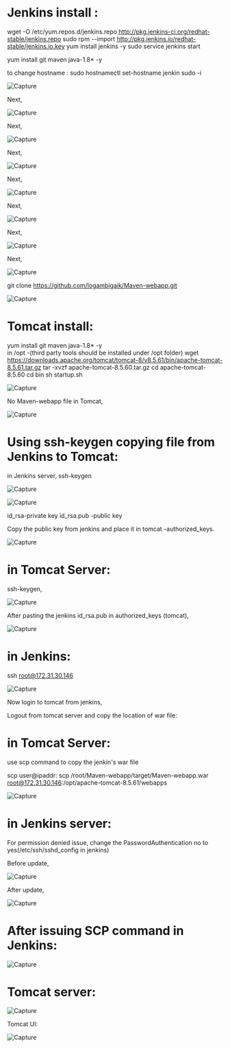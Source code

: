 Jenkins install  :
===============

wget -O /etc/yum.repos.d/jenkins.repo http://pkg.jenkins-ci.org/redhat-stable/jenkins.repo
sudo rpm --import http://pkg.jenkins.io/redhat-stable/jenkins.io.key
yum install jenkins -y
sudo service jenkins start

yum install git maven java-1.8* -y

to change hostname :
sudo hostnamectl set-hostname jenkin
sudo -i

![Capture](https://user-images.githubusercontent.com/54719289/103563586-05654e00-4ee3-11eb-8df5-8d0a4d8919e9.JPG)

Next,

![Capture](https://user-images.githubusercontent.com/54719289/103564654-ea93d900-4ee4-11eb-8e66-1ef4889b7644.JPG)

Next,

![Capture](https://user-images.githubusercontent.com/54719289/103564734-0eefb580-4ee5-11eb-8efe-e53d09e7c7ea.JPG)

Next,

![Capture](https://user-images.githubusercontent.com/54719289/103564841-3f375400-4ee5-11eb-9e4d-abf82d242ed6.JPG)

Next,

![Capture](https://user-images.githubusercontent.com/54719289/103564910-5d9d4f80-4ee5-11eb-9047-830d3c40876d.JPG)

Next,

![Capture](https://user-images.githubusercontent.com/54719289/103565003-84f41c80-4ee5-11eb-9fea-46b6083762ca.JPG)

Next,

![Capture](https://user-images.githubusercontent.com/54719289/103565063-a8b76280-4ee5-11eb-9fb2-5f1dee76dcb7.JPG)

Next,

![Capture](https://user-images.githubusercontent.com/54719289/103565155-d3092000-4ee5-11eb-9e10-3033f0f6afc1.JPG)

git clone https://github.com/logambigaik/Maven-webapp.git

![Capture](https://user-images.githubusercontent.com/54719289/103566407-fb921980-4ee7-11eb-8654-f963d0de46b5.JPG)


Tomcat install:
=============
yum install git maven java-1.8* -y  
in /opt -(third party tools should be installed under /opt folder)
wget https://downloads.apache.org/tomcat/tomcat-8/v8.5.61/bin/apache-tomcat-8.5.61.tar.gz
tar -xvzf apache-tomcat-8.5.60.tar.gz
cd apache-tomcat-8.5.60
cd bin
sh startup.sh

![Capture](https://user-images.githubusercontent.com/54719289/103564486-9983e500-4ee4-11eb-8cdd-1ede87e558cf.JPG)


No Maven-webapp file in Tomcat,


![Capture](https://user-images.githubusercontent.com/54719289/103566601-41e77880-4ee8-11eb-8a55-96bf1a8dc5c2.JPG)


Using ssh-keygen copying file from Jenkins to Tomcat:
====================================================

in Jenkins server,
ssh-keygen

![Capture](https://user-images.githubusercontent.com/54719289/103566823-b6bab280-4ee8-11eb-920e-96b8f0e21d15.JPG)

![Capture](https://user-images.githubusercontent.com/54719289/103566990-fbdee480-4ee8-11eb-9cee-890a9e529474.JPG)

id_rsa-private key
id_rsa.pub -public key

Copy the public key from jenkins and place it in tomcat -authorized_keys.

![Capture](https://user-images.githubusercontent.com/54719289/103567191-58da9a80-4ee9-11eb-8ad0-d70ae289c6c0.JPG)


in Tomcat Server:
================

ssh-keygen,

![Capture](https://user-images.githubusercontent.com/54719289/103567689-44e36880-4eea-11eb-9eb2-b7ccdc3fa2b3.JPG)


After pasting the jenkins id_rsa.pub in authorized_keys (tomcat),

![Capture](https://user-images.githubusercontent.com/54719289/103567908-9f7cc480-4eea-11eb-9733-d4b8c6a0c3ff.JPG)


in Jenkins:
==========

ssh root@172.31.30.146

![Capture](https://user-images.githubusercontent.com/54719289/103568201-2c278280-4eeb-11eb-86a1-096ee78fcf64.JPG)

Now login to tomcat from jenkins,

Logout from tomcat server and copy the location of war file:

in Tomcat Server:
===============

use scp command to copy the jenkin's war file

scp <source-path> user@ipaddr:<destinationpath>
scp /root/Maven-webapp/target/Maven-webapp.war root@172.31.30.146:/opt/apache-tomcat-8.5.61/webapps
  
![Capture](https://user-images.githubusercontent.com/54719289/103568829-44e46800-4eec-11eb-9571-2676345949f4.JPG)

in Jenkins server:
================

For permission denied issue, change the PasswordAuthentication no to yes(/etc/ssh/sshd_config in jenkins)

Before update,

![Capture](https://user-images.githubusercontent.com/54719289/103569043-9ee52d80-4eec-11eb-9af2-fbb4346e3d30.JPG)

After update,

![Capture](https://user-images.githubusercontent.com/54719289/103569143-ccca7200-4eec-11eb-8dbb-8cda285e6641.JPG)

After issuing SCP command in Jenkins:
====================================

![Capture](https://user-images.githubusercontent.com/54719289/103569675-bbce3080-4eed-11eb-86f0-38870a3bc198.JPG)

Tomcat server:
=============

![Capture](https://user-images.githubusercontent.com/54719289/103569778-f0da8300-4eed-11eb-87a2-e22237915331.JPG)

Tomcat UI:

![Capture](https://user-images.githubusercontent.com/54719289/103570745-abb75080-4eef-11eb-88a9-dfc2f031fe46.JPG)

  





